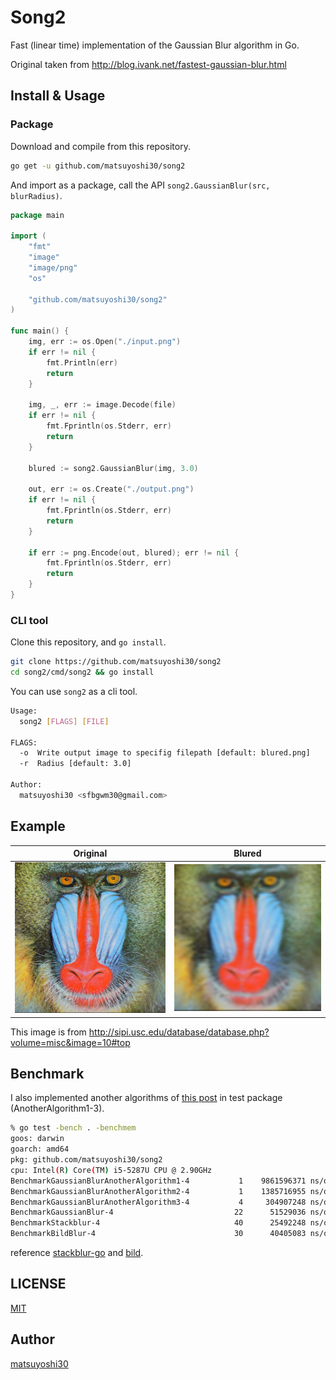# Song2

Fast (linear time) implementation of the Gaussian Blur algorithm in Go.

Original taken from http://blog.ivank.net/fastest-gaussian-blur.html


## Install & Usage

### Package

Download and compile from this repository.

```sh
go get -u github.com/matsuyoshi30/song2
```

And import as a package, call the API `song2.GaussianBlur(src, blurRadius)`.

```go
package main

import (
    "fmt"
    "image"
    "image/png"
    "os"

    "github.com/matsuyoshi30/song2"
)

func main() {
    img, err := os.Open("./input.png")
    if err != nil {
        fmt.Println(err)
        return
    }

  	img, _, err := image.Decode(file)
    if err != nil {
        fmt.Fprintln(os.Stderr, err)
        return
    }

    blured := song2.GaussianBlur(img, 3.0)

    out, err := os.Create("./output.png")
    if err != nil {
        fmt.Fprintln(os.Stderr, err)
        return
	}

    if err := png.Encode(out, blured); err != nil {
        fmt.Fprintln(os.Stderr, err)
        return
    }
}
```

### CLI tool

Clone this repository, and `go install`.

```sh
git clone https://github.com/matsuyoshi30/song2
cd song2/cmd/song2 && go install
```

You can use `song2` as a cli tool.

```sh
Usage:
  song2 [FLAGS] [FILE]

FLAGS:
  -o  Write output image to specifig filepath [default: blured.png]
  -r  Radius [default: 3.0]

Author:
  matsuyoshi30 <sfbgwm30@gmail.com>
```


## Example

|  Original                      |  Blured                      |
| ------------------------------ | ---------------------------- |
| ![original](assets/sample.png) | ![blured](assets/blured.png) |

This image is from http://sipi.usc.edu/database/database.php?volume=misc&image=10#top


## Benchmark

I also implemented another algorithms of [this post](http://blog.ivank.net/fastest-gaussian-blur.html) in test package (AnotherAlgorithm1-3).

```sh
% go test -bench . -benchmem
goos: darwin
goarch: amd64
pkg: github.com/matsuyoshi30/song2
cpu: Intel(R) Core(TM) i5-5287U CPU @ 2.90GHz
BenchmarkGaussianBlurAnotherAlgorithm1-4   	       1	9861596371 ns/op	 3145872 B/op	  262148 allocs/op
BenchmarkGaussianBlurAnotherAlgorithm2-4   	       1	1385716955 ns/op	 5243072 B/op	  786440 allocs/op
BenchmarkGaussianBlurAnotherAlgorithm3-4   	       4	 304907248 ns/op	11534572 B/op	 2359301 allocs/op
BenchmarkGaussianBlur-4                    	      22	  51529036 ns/op	 2097317 B/op	       5 allocs/op
BenchmarkStackblur-4                       	      40	  25492248 ns/op	 3146072 B/op	  524301 allocs/op
BenchmarkBildBlur-4                        	      30	  40405083 ns/op	 4244916 B/op	      22 allocs/op
```

reference [stackblur-go](https://github.com/esimov/stackblur-go) and [bild](https://github.com/anthonynsimon/bild).


## LICENSE

[MIT](./LICENSE)


## Author

[matsuyoshi30](https://twitter.com/matsuyoshi30)
